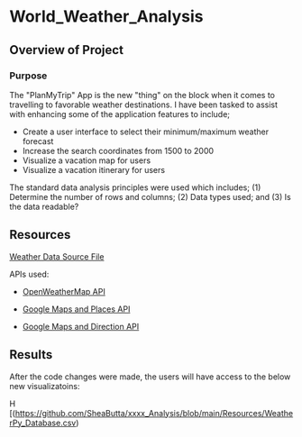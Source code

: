 # World_Weather_Analysis

## Overview of Project

### Purpose

The "PlanMyTrip" App is the new "thing" on the block when it comes to travelling to favorable weather destinations.  I have been tasked
to assist with enhancing some of the application features to include;

- Create a user interface to select their minimum/maximum weather forecast
- Increase the search coordinates from 1500 to 2000
- Visualize a vacation map for users
- Visualize a vacation itinerary for users

The standard data analysis principles were used which includes; (1) Determine the number of rows and columns; 
(2) Data types used; and (3) Is the data readable?

## Resources

[Weather Data Source File](https://github.com/SheaButta/World_Weather_Analysis/blob/main/Weather_Database/WeatherPy_Database.csv)

APIs used:

  - [OpenWeatherMap API](https://openweathermap.org/current)

  - [Google Maps and Places API](https://developers.google.com/maps/documentation/places/web-service/search)

  - [Google Maps and Direction API](https://developers.google.com/maps/documentation/directions/overview)

## Results

After the code changes were made, the users will have access to the below new visualizatoins:

H
[(https://github.com/SheaButta/xxxx_Analysis/blob/main/Resources/WeatherPy_Database.csv)


